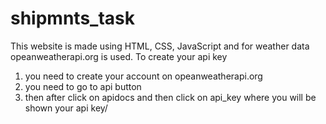 # shipmnts_task
This website is made using HTML, CSS, JavaScript and for weather data opeanweatherapi.org is used.
To create your api key 
1. you need to create your account on opeanweatherapi.org
2. you need to go to api button
3. then after click on apidocs and then click on api_key where you will be shown your api key/
